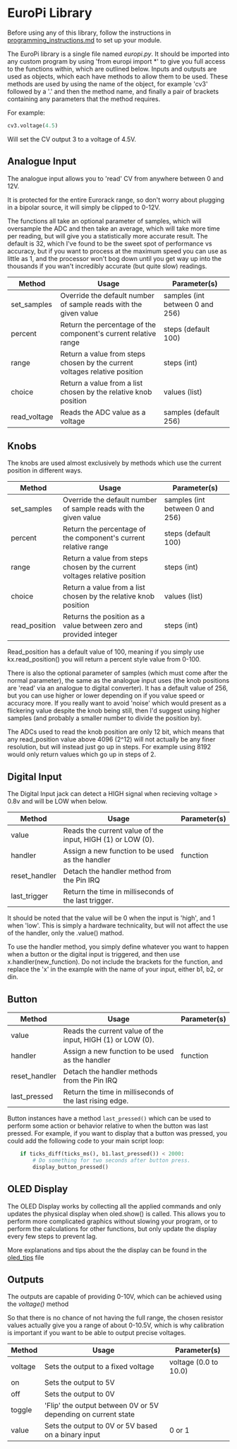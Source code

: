 # EuroPi Library

Before using any of this library, follow the instructions in [programming_instructions.md](/software/programming_instructions.md) to set up your module.

The EuroPi library is a single file named *europi.py*.
It should be imported into any custom program by using 'from europi import \*' to give you full access to the functions within, which are outlined below.
Inputs and outputs are used as objects, which each have methods to allow them to be used.
These methods are used by using the name of the object, for example 'cv3' followed by a '.' and then the method name, and finally a pair of brackets containing any parameters that the method requires.

For example:
```python
cv3.voltage(4.5)
```
Will set the CV output 3 to a voltage of 4.5V.

## Analogue Input

The analogue input allows you to 'read' CV from anywhere between 0 and 12V.

It is protected for the entire Eurorack range, so don't worry about plugging in a bipolar source, it will simply be clipped to 0-12V.

The functions all take an optional parameter of samples, which will oversample the ADC and then take an average, which will take more time per reading, but will give you a statistically more accurate result. The default is 32, which I've found to be the sweet spot of performance vs accuracy, but if you want to process at the maximum speed you can use as little as 1, and the processor won't bog down until you get way up into the thousands if you wan't incredibly accurate (but quite slow) readings.

| Method        | Usage       | Parameter(s)       |
| ------------- | ----------- | ----------- |
|set_samples|Override the default number of sample reads with the given value|samples (int between 0 and 256)
|percent|Return the percentage of the component's current relative range|steps (default 100)|
|range|Return a value from steps chosen by the current voltages relative position| steps (int)
|choice|Return a value from a list chosen by the relative knob position|values (list)
|read_voltage|Reads the ADC value as a voltage|samples (default 256)


## Knobs
The knobs are used almost exclusively by methods which use the current position in different ways.

| Method        | Usage       | Parameter(s)       |
| ------------- | ----------- | ----------- |
|set_samples|Override the default number of sample reads with the given value|samples (int between 0 and 256)
|percent|Return the percentage of the component's current relative range|steps (default 100)
|range|Return a value from steps chosen by the current voltages relative position| steps (int)
|choice|Return a value from a list chosen by the relative knob position|values (list)
|read_position|Returns the position as a value between zero and provided integer| steps (int)

Read_position has a default value of 100, meaning if you simply use kx.read_position() you will return a percent style value from 0-100.

There is also the optional parameter of samples (which must come after the normal parameter), the same as the analogue input uses (the knob positions are 'read' via an analogue to digital converter). It has a default value of 256, but you can use higher or lower depending on if you value speed or accuracy more.
If you really want to avoid 'noise' which would present as a flickering value despite the knob being still, then I'd suggest using higher samples (and probably a smaller number to divide the position by).

The ADCs used to read the knob position are only 12 bit, which means that any read_position value above 4096 (2^12) will not actually be any finer resolution, but will instead just go up in steps. For example using 8192 would only return values which go up in steps of 2.


## Digital Input

The Digital Input jack can detect a HIGH signal when recieving voltage > 0.8v and will be LOW when below.

| Method        | Usage       | Parameter(s)       |
| ------------- | ----------- | ----------- |
|value|Reads the current value of the input, HIGH (1) or LOW (0).|
|handler|Assign a new function to be used as the handler|function
|reset_handler|Detach the handler method from the Pin IRQ|
|last_trigger|Return the time in milliseconds of the last trigger.|

It should be noted that the value will be 0 when the input is 'high', and 1 when 'low'. This is simply a hardware technicality, but will not affect the use of the handler, only the .value() mathod.

To use the handler method, you simply define whatever you want to happen when a button or the digital input is triggered, and then use x.handler(new_function). Do not include the brackets for the function, and replace the 'x' in the example with the name of your input, either b1, b2, or din.

## Button

| Method        | Usage       | Parameter(s)       |
| ------------- | ----------- | ----------- |
|value|Reads the current value of the input, HIGH (1) or LOW (0).|
|handler|Assign a new function to be used as the handler|function
|reset_handler|Detach the handler methods from the Pin IRQ|
|last_pressed|Return the time in milliseconds of the last rising edge.|

Button instances have a method `last_pressed()` which can be used to perform some action or behavior relative to when the button was last pressed. For example, if you want to display that a button was pressed, you could add the following code to your main script loop:

```python
    if ticks_diff(ticks_ms(), b1.last_pressed()) < 2000:
        # Do something for two seconds after button press.
        display_button_pressed()
```

## OLED Display

The OLED Display works by collecting all the applied commands and only updates the physical display when oled.show() is called.
This allows you to perform more complicated graphics without slowing your program, or to perform the calculations for other functions, but only update the display every few steps to prevent lag.

More explanations and tips about the the display can be found in the [oled_tips](/software/oled_tips.md) file


## Outputs

The outputs are capable of providing 0-10V, which can be achieved using the *voltage()* method

So that there is no chance of not having the full range, the chosen resistor values actually give you a range of about 0-10.5V, which is why calibration is important if you want to be able to output precise voltages.

| Method        | Usage       | Parameter(s)       |
| ------------- | ----------- | ----------- |
|voltage|Sets the output to a fixed voltage|voltage (0.0 to 10.0)
|on|Sets the output to 5V|
|off|Sets the output to 0V|
|toggle|'Flip' the output between 0V or 5V depending on current state|
|value|Sets the output to 0V or 5V based on a binary input|0 or 1
